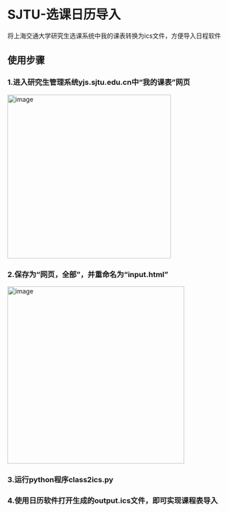 # SJTU-选课日历导入
将上海交通大学研究生选课系统中我的课表转换为ics文件，方便导入日程软件
## 使用步骤
### 1.进入研究生管理系统yjs.sjtu.edu.cn中“我的课表”网页
<img width="368" alt="image" src="https://github.com/user-attachments/assets/5c0a59f7-5ba9-4c02-a37c-51064b01e15e">

### 2.保存为“网页，全部”，并重命名为“input.html”
<img width="398" alt="image" src="https://github.com/user-attachments/assets/60f281da-442c-4bca-a3ae-e80a20a8c1cc">

### 3.运行python程序class2ics.py
### 4.使用日历软件打开生成的output.ics文件，即可实现课程表导入
